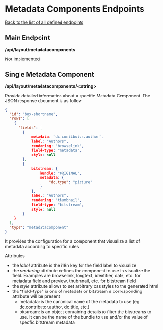 # Metadata Components Endpoints
[Back to the list of all defined endpoints](endpoints.md)

## Main Endpoint
**/api/layout/metadatacomponents**   

Not implemented

## Single Metadata Component
**/api/layout/metadatacomponents/<:string>**

Provide detailed information about a specific Metadata Component. The JSON response document is as follow
```json
{
  "id": "box-shortname",
  "rows": [
    {
	  "fields": [
	  	{
	  		metadata: "dc.contibutor.author",
	  		label: "Authors",
	  		rendering: "browselink",
	  		field-type: "metadata",
	  		style: null
	  	},
	  	{
	  		bitstream: {
	  			bundle: "ORIGINAL", 
	  			metadata: {
	  				"dc.type": "picture"
	  			}
	  		},
	  		label: "Authors",
	  		rendering: "thumbnail",
	  		field-type: "bitstream",
	  		style: null
	  	}
  	}
  ],
  "type": "metadatacomponent"
}
```

It provides the configuration for a component that visualize a list of metadata according to specific rules

Attributes
* the *label* attribute is the i18n key for the field label to visualize
* the *rendering* attribute defines the component to use to visualize the field. Examples are browselink, longtext, identifier, date, etc. for metadata field and preview, thubmnail, etc. for bitstream field 
* the *style* attribute allows to set arbitrary css styles to the generated html
* the *field-type" is one of metadata or bitstream a corresponding attribute will be present
    * metadata: is the canonical name of the metadata to use (eg dc.contributor.author, dc.title, etc.)
    * bitstream: is an object containing details to filter the bitstreams to use. It can be the name of the bundle to use and/or the value of specfic bitstream metadata
